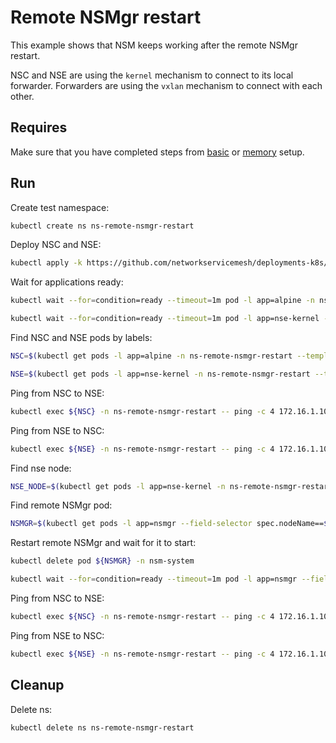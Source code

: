 # Remote NSMgr restart

This example shows that NSM keeps working after the remote NSMgr restart.

NSC and NSE are using the `kernel` mechanism to connect to its local forwarder.
Forwarders are using the `vxlan` mechanism to connect with each other.

## Requires

Make sure that you have completed steps from [basic](../../basic) or [memory](../../memory) setup.

## Run

Create test namespace:
```bash
kubectl create ns ns-remote-nsmgr-restart
```

Deploy NSC and NSE:
```bash
kubectl apply -k https://github.com/networkservicemesh/deployments-k8s/examples/heal/remote-nsmgr-restart?ref=c0dab943f79d39b0ffd4cc38cb01aa2b985f9ac5
```

Wait for applications ready:
```bash
kubectl wait --for=condition=ready --timeout=1m pod -l app=alpine -n ns-remote-nsmgr-restart
```
```bash
kubectl wait --for=condition=ready --timeout=1m pod -l app=nse-kernel -n ns-remote-nsmgr-restart
```

Find NSC and NSE pods by labels:
```bash
NSC=$(kubectl get pods -l app=alpine -n ns-remote-nsmgr-restart --template '{{range .items}}{{.metadata.name}}{{"\n"}}{{end}}')
```
```bash
NSE=$(kubectl get pods -l app=nse-kernel -n ns-remote-nsmgr-restart --template '{{range .items}}{{.metadata.name}}{{"\n"}}{{end}}')
```

Ping from NSC to NSE:
```bash
kubectl exec ${NSC} -n ns-remote-nsmgr-restart -- ping -c 4 172.16.1.100
```

Ping from NSE to NSC:
```bash
kubectl exec ${NSE} -n ns-remote-nsmgr-restart -- ping -c 4 172.16.1.101
```

Find nse node:
```bash
NSE_NODE=$(kubectl get pods -l app=nse-kernel -n ns-remote-nsmgr-restart --template '{{range .items}}{{.spec.nodeName}}{{"\n"}}{{end}}')
```

Find remote NSMgr pod:
```bash
NSMGR=$(kubectl get pods -l app=nsmgr --field-selector spec.nodeName==${NSE_NODE} -n nsm-system --template '{{range .items}}{{.metadata.name}}{{"\n"}}{{end}}')
```

Restart remote NSMgr and wait for it to start:
```bash
kubectl delete pod ${NSMGR} -n nsm-system
```
```bash
kubectl wait --for=condition=ready --timeout=1m pod -l app=nsmgr --field-selector spec.nodeName==${NSE_NODE} -n nsm-system
```

Ping from NSC to NSE:
```bash
kubectl exec ${NSC} -n ns-remote-nsmgr-restart -- ping -c 4 172.16.1.100
```

Ping from NSE to NSC:
```bash
kubectl exec ${NSE} -n ns-remote-nsmgr-restart -- ping -c 4 172.16.1.101
```

## Cleanup

Delete ns:
```bash
kubectl delete ns ns-remote-nsmgr-restart
```
